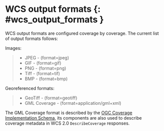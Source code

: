 # WCS output formats {: #wcs_output_formats }

WCS output formats are configured coverage by coverage. The current list of output formats follows:

Images:

> -   JPEG - (format=jpeg)
> -   GIF - (format=gif)
> -   PNG - (format=png)
> -   Tiff - (format=tif)
> -   BMP - (format=bmp)

Georeferenced formats:

> -   GeoTiff - (format=geotiff)
> -   GML Coverage - (format=application/gml+xml)

The GML Coverage format is described by the [OGC Coverage Implementation Schema](https://portal.ogc.org/files/?artifact_id=48553), its components are also used to describe coverage metadata in WCS 2.0 `DescribeCoverage` responses.
